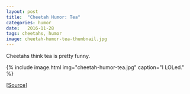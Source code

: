 ```yaml
---
layout: post
title:  "Cheetah Humor: Tea"
categories: humor
date:   2016-11-28
tags: cheetahs, humor
image: cheetah-humor-tea-thumbnail.jpg
---
```


Cheetahs think tea is pretty funny.

{% include image.html img="cheetah-humor-tea.jpg" caption="I LOLed." %}

[<a href="http://www.furaffinity.net/view/12050274/">Source</a>]

